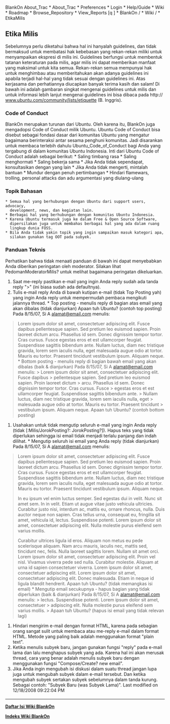    BlankOn
 About_Trac
    * About_Trac
    * Preferences
    * Login
    * Help/Guide
    * Wiki
    * Roadmap
    * Browse_Repository
    * View_Reports
[q                 ]
    * BlankOn  /
    * Wiki  /
    * EtikaMilis
## Etika Milis
Sebelumnya perlu diketahui bahwa hal ini hanyalah guidelines, dan tidak
bermaksud untuk membatasi hak kebebasan yang rekan-rekan miliki untuk
menyampaikan ekspresi di milis ini. Guidelines berfungsi untuk membentuk
tatanan keteraturan pada milis, agar milis ini dapat memberikan manfaat yang
maksimal untuk kita semua. Rekan-rekan semua mempunyai hak untuk menghimbau
atau memberitahukan akan adanya guidelines ini apabila terjadi hal-hal yang
tidak sesuai dengan guidelines ini. Atas kerjasama dan perhatiannya diucapkan
banyak terima kasih dan salam!
Di bawah ini adalah gambaran singkat mengenai guidelines untuk milis dan untuk
informasi lebih lanjut mengenai guidelines ini bisa dibaca pada ​http://
www.ubuntu.com/community/lists/etiquette (B. Inggris).
### Code of Conduct
BlankOn merupakan turunan dari Ubuntu. Oleh karena itu, BlankOn juga mengadopsi
Code of Conduct milik Ubuntu. Ubuntu Code of Conduct bisa disebut sebagai
fondasi dasar dari komunitas Ubuntu yang mengatur bagaimana berinteraksi antar
sesama penghuni komunitas. Jadi disarankan untuk membaca terlebih dahulu
​Ubuntu_Code_of_Conduct bagi Anda yang tergabung di dalam komunitas Ubuntu
Indonesia.
Inti dari Ubuntu Code of Conduct adalah sebagai berikut:
    * Saling timbang rasa
    * Saling menghormati
    * Saling bekerja sama
    * Jika Anda tidak sependapat, konsultasikan dengan yang lain
    * Jika Anda tidak mengerti, mintalah bantuan
    * Mundur dengan penuh pertimbangan
    * Hindari flamewars, trolling, personal attacks dan adu argumentasi yang
      diulang-ulang
### Topik Bahasan
    * Semua hal yang berhubungan dengan Ubuntu dari support users, advocacy,
      development, news, dan kegiatan lain.
    * Berbagai hal yang berhubungan dengan komunitas Ubuntu Indonesia.
    * Karena Ubuntu termasuk juga ke dalam Free & Open Source Software,
      dipersilakan juga untuk membahas berbagai hal yang ada dalam ruang
      lingkup dunia FOSS.
    * Bila Anda tidak yakin topik yang ingin sampaikan masuk kategori apa,
      silakan gunakan tag OOT pada subyek.
### Panduan Teknis
Perhatikan bahwa tidak menaati panduan di bawah ini dapat menyebabkan Anda
diberikan peringatan oleh moderator. Silakan lihat PedomanModeratorMilis? untuk
melihat bagaimana peringatan dikeluarkan.
   1. Saat me-reply pastikan e-mail yang ingin Anda reply sudah ada tanda reply
      ">" (ini biasa sudah ada defaultnya).
   1. Tulis e-mail reply Anda di bawah kutipan e-mail (tidak Top Posting yah)
      yang ingin Anda reply untuk mempermudah pembaca mengikuti jalannya
      thread.
    * Top posting - menulis reply di bagian atas email yang akan dibalas (tidak
      dianjurkan)
Apaan tuh Ubuntu? (contoh top posting)
Pada 8/15/07, Si A <alamat@email.com> menulis:
> Lorem ipsum dolor sit amet, consectetuer adipiscing elit. Fusce dapibus
> pellentesque sapien. Sed pretium leo euismod sapien. Proin laoreet dictum
> arcu. Phasellus id sem. Donec dignissim tempor tortor. Cras cursus. Fusce
> egestas eros et est ullamcorper feugiat. Suspendisse sagittis bibendum ante.
> Nullam luctus, diam nec tristique gravida, lorem sem iaculis nulla, eget
> malesuada augue odio at tortor. Mauris eu tortor. Praesent tincidunt
> vestibulum ipsum. Aliquam neque.
    * Bottom posting - menulis reply di bagian bawah email yang akan dibalas
      (baik & dianjurkan)
      Pada 8/15/07, Si A <alamat@email.com> menulis:
      > Lorem ipsum dolor sit amet, consectetuer adipiscing elit. Fusce dapibus
      > pellentesque sapien. Sed pretium leo euismod sapien. Proin laoreet
      dictum
      > arcu. Phasellus id sem. Donec dignissim tempor tortor. Cras cursus.
      Fusce
      > egestas eros et est ullamcorper feugiat. Suspendisse sagittis bibendum
      ante.
      > Nullam luctus, diam nec tristique gravida, lorem sem iaculis nulla,
      eget
      > malesuada augue odio at tortor. Mauris eu tortor. Praesent tincidunt
      > vestibulum ipsum. Aliquam neque.
      Apaan tuh Ubuntu? (contoh bottom posting)
   1. Usahakan untuk tidak mengutip seluruh e-mail yang ingin Anda reply (tidak
      [:Milis/JorokPosting?: JorokPosting?]). Hapus teks yang tidak diperlukan
      sehingga isi email tidak menjadi terlalu panjang dan indah dilihat.
    * Mengutip seluruh isi email yang Anda reply (tidak dianjurkan)
Pada 8/15/07, Si A <alamat@email.com> menulis:
> Lorem ipsum dolor sit amet, consectetuer adipiscing elit. Fusce dapibus
> pellentesque sapien. Sed pretium leo euismod sapien. Proin laoreet dictum
> arcu. Phasellus id sem. Donec dignissim tempor tortor. Cras cursus. Fusce
> egestas eros et est ullamcorper feugiat. Suspendisse sagittis bibendum ante.
> Nullam luctus, diam nec tristique gravida, lorem sem iaculis nulla, eget
> malesuada augue odio at tortor. Mauris eu tortor. Praesent tincidunt
> vestibulum ipsum. Aliquam neque.
>
>
> In eu ipsum vel enim luctus semper. Sed egestas dui in velit. Nunc sit amet
> sem. In in velit. Etiam ut augue vitae justo vehicula ultricies. Curabitur
> justo nisi, interdum ac, mattis eu, ornare rhoncus, nulla. Duis auctor neque
> non sapien. Cras tellus urna, consequat eu, fringilla sit amet, vehicula id,
> lectus. Suspendisse potenti. Lorem ipsum dolor sit amet, consectetuer
> adipiscing elit. Nulla molestie purus eleifend sem varius mollis.
>
>
> Curabitur ultrices ligula id eros. Aliquam non metus eu pede scelerisque
> aliquam. Nam arcu mauris, iaculis nec, mattis sed, tincidunt nec, felis.
> Nulla laoreet sagittis lorem. Nullam sit amet orci. Lorem ipsum dolor sit
> amet, consectetuer adipiscing elit. Proin vel nisl. Vivamus viverra pede sed
> nulla. Curabitur molestie. Aliquam at urna id sapien consectetuer viverra.
> Lorem ipsum dolor sit amet, consectetuer adipiscing elit. Lorem ipsum dolor
> sit amet, consectetuer adipiscing elit. Donec malesuada. Etiam in neque id
> ligula blandit hendrerit.
Apaan tuh Ubuntu? (tidak memangkas isi email)
    * Mengutip email secukupnya - hapus bagian yang tidak diperlukan (baik &
      dianjurkan)
      Pada 8/15/07, Si A <alamat@email.com> menulis:
      > lectus. Suspendisse potenti. Lorem ipsum dolor sit amet, consectetuer
      > adipiscing elit. Nulla molestie purus eleifend sem varius mollis.
      >
      Apaan tuh Ubuntu? (hapus isi email yang tidak relevan lagi)
   1. Hindari mengirim e-mail dengan format HTML, karena pada sebagian orang
      sangat sulit untuk membaca atau me-reply e-mail dalam format HTML. Metode
      yang paling baik adalah menggunakan format "plain text".
   1. Ketika menulis subyek baru, jangan gunakan fungsi "reply" pada e-mail
      lama dan lalu menghapus subyek yang ada. Karena hal ini akan merusak
      thread, cara yang benar adalah menulis subyek baru dengan menggunakan
      fungsi "Compose/Create? new email".
   1. Jika Anda ingin mengubah isi diskusi dalam suatu thread jangan lupa juga
      untuk mengubah subyek dalam e-mail tersebut. Dan ketika mengubah subyek
      sertakan subyek sebelumnya dalam tanda kurung. Sebagai contoh: "Subyek
      Baru (was Subyek Lama)".
Last modified on 12/18/2008 09:22:04 PM
#### 
    
 
 
 
 
 
---
[**Daftar Isi Wiki BlankOn**](/DaftarIsi/README.md)
 
[**Indeks Wiki BlankOn**](/Indeks.md)

